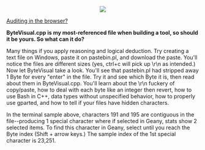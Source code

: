 <!--
Byte occurrence print-out for any file, and C++/GNU+Linux resource in the cpp.
-->



<p align="center">
  <img src="https://github.com/compromise-evident/ByteVisual/blob/main/Other/Terminal.png">
</p>

[Auditing in the browser?](https://coliru.stacked-crooked.com/a/2769f38dd798f08c)



**ByteVisual.cpp is my most-referenced file when building a tool, so should it be yours. So what can it do?**

Many things if you apply reasoning and logical deduction. Try creating a text file on Windows, paste it on pastebin.pl, and download the paste. You'll notice the files are different sizes (yes, ctrl+c will pick up \r\n as intended.) Now let ByteVisual take a look. You'll see that pastebin.pl had stripped away 1 Byte for every "enter" in the file. Try it and see which Byte it is, then read about them in ByteVisual.cpp. You'll learn about the \r\n fuckery of copy/paste, how to deal with each byte like an integer then revert, how to use Bash in C++, data types without unspecified behavior, how to properly use gparted, and how to tell if your files have hidden characters.

In the terminal sample above, characters 191 and 195 are contiguous in the file--producing 1 special character where if selected in Geany, stats show 2 selected items. To find this character in Geany, select until you reach the Byte index (Shift + arrow keys.) The sample index of the 1st special character is 23,251.
